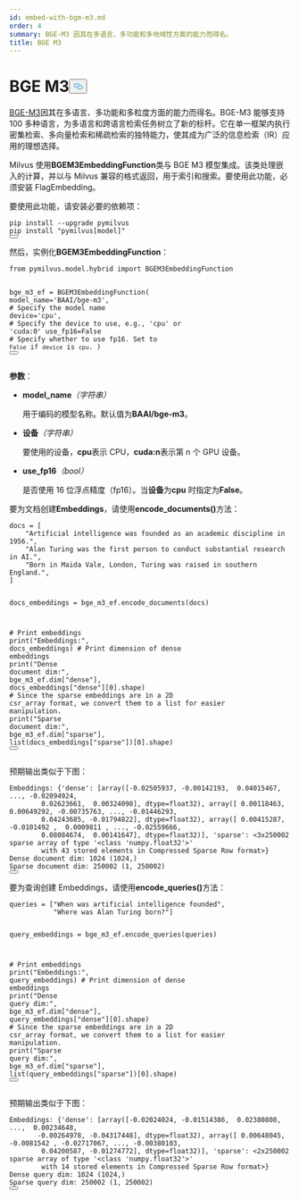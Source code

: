```yaml
---
id: embed-with-bgm-m3.md
order: 4
summary: BGE-M3 因其在多语言、多功能和多地域性方面的能力而得名。
title: BGE M3
---
```

<h1 id="BGE-M3" class="common-anchor-header">BGE M3<button data-href="#BGE-M3" class="anchor-icon" translate="no">
      <svg translate="no"
        aria-hidden="true"
        focusable="false"
        height="20"
        version="1.1"
        viewBox="0 0 16 16"
        width="16"
      >
        <path
          fill="#0092E4"
          fill-rule="evenodd"
          d="M4 9h1v1H4c-1.5 0-3-1.69-3-3.5S2.55 3 4 3h4c1.45 0 3 1.69 3 3.5 0 1.41-.91 2.72-2 3.25V8.59c.58-.45 1-1.27 1-2.09C10 5.22 8.98 4 8 4H4c-.98 0-2 1.22-2 2.5S3 9 4 9zm9-3h-1v1h1c1 0 2 1.22 2 2.5S13.98 12 13 12H9c-.98 0-2-1.22-2-2.5 0-.83.42-1.64 1-2.09V6.25c-1.09.53-2 1.84-2 3.25C6 11.31 7.55 13 9 13h4c1.45 0 3-1.69 3-3.5S14.5 6 13 6z"
        ></path>
      </svg>
    </button></h1><p><a href="https://arxiv.org/abs/2402.03216">BGE-M3</a>因其在多语言、多功能和多粒度方面的能力而得名。BGE-M3 能够支持 100 多种语言，为多语言和跨语言检索任务树立了新的标杆。它在单一框架内执行密集检索、多向量检索和稀疏检索的独特能力，使其成为广泛的信息检索（IR）应用的理想选择。</p>
<p>Milvus 使用<strong>BGEM3EmbeddingFunction</strong>类与 BGE M3 模型集成。该类处理嵌入的计算，并以与 Milvus 兼容的格式返回，用于索引和搜索。要使用此功能，必须安装 FlagEmbedding。</p>
<p>要使用此功能，请安装必要的依赖项：</p>
<pre><code translate="no" class="language-bash">pip install --upgrade pymilvus
pip install <span class="hljs-string">&quot;pymilvus[model]&quot;</span>
<button class="copy-code-btn"></button></code></pre>
<p>然后，实例化<strong>BGEM3EmbeddingFunction</strong>：</p>
<pre><code translate="no" class="language-python"><span class="hljs-keyword">from</span> pymilvus.model.hybrid <span class="hljs-keyword">import</span> BGEM3EmbeddingFunction

bge_m3_ef = BGEM3EmbeddingFunction(
    model_name=<span class="hljs-string">&#x27;BAAI/bge-m3&#x27;</span>, <span class="hljs-comment"># Specify the model name</span>
    device=<span class="hljs-string">&#x27;cpu&#x27;</span>, <span class="hljs-comment"># Specify the device to use, e.g., &#x27;cpu&#x27; or &#x27;cuda:0&#x27;</span>
    use_fp16=<span class="hljs-literal">False</span> <span class="hljs-comment"># Specify whether to use fp16. Set to `False` if `device` is `cpu`.</span>
)
<button class="copy-code-btn"></button></code></pre>
<p><strong>参数</strong>：</p>
<ul>
<li><p><strong>model_name</strong><em>（字符串）</em></p>
<p>用于编码的模型名称。默认值为<strong>BAAI/bge-m3</strong>。</p></li>
<li><p><strong>设备</strong><em>（字符串）</em></p>
<p>要使用的设备，<strong>cpu</strong>表示 CPU，<strong>cuda:n</strong>表示第 n 个 GPU 设备。</p></li>
<li><p><strong>use_fp16</strong><em>（bool）</em></p>
<p>是否使用 16 位浮点精度（fp16）。当<strong>设备</strong>为<strong>cpu</strong> 时指定为<strong>False</strong>。</p></li>
</ul>
<p>要为文档创建<strong>Embeddings</strong>，请使用<strong>encode_documents()</strong>方法：</p>
<pre><code translate="no" class="language-python">docs = [
    <span class="hljs-string">&quot;Artificial intelligence was founded as an academic discipline in 1956.&quot;</span>,
    <span class="hljs-string">&quot;Alan Turing was the first person to conduct substantial research in AI.&quot;</span>,
    <span class="hljs-string">&quot;Born in Maida Vale, London, Turing was raised in southern England.&quot;</span>,
]

docs_embeddings = bge_m3_ef.encode_documents(docs)

<span class="hljs-comment"># Print embeddings</span>
<span class="hljs-built_in">print</span>(<span class="hljs-string">&quot;Embeddings:&quot;</span>, docs_embeddings)
<span class="hljs-comment"># Print dimension of dense embeddings</span>
<span class="hljs-built_in">print</span>(<span class="hljs-string">&quot;Dense document dim:&quot;</span>, bge_m3_ef.dim[<span class="hljs-string">&quot;dense&quot;</span>], docs_embeddings[<span class="hljs-string">&quot;dense&quot;</span>][<span class="hljs-number">0</span>].shape)
<span class="hljs-comment"># Since the sparse embeddings are in a 2D csr_array format, we convert them to a list for easier manipulation.</span>
<span class="hljs-built_in">print</span>(<span class="hljs-string">&quot;Sparse document dim:&quot;</span>, bge_m3_ef.dim[<span class="hljs-string">&quot;sparse&quot;</span>], <span class="hljs-built_in">list</span>(docs_embeddings[<span class="hljs-string">&quot;sparse&quot;</span>])[<span class="hljs-number">0</span>].shape)
<button class="copy-code-btn"></button></code></pre>
<p>预期输出类似于下图：</p>
<pre><code translate="no" class="language-python">Embeddings: {<span class="hljs-string">&#x27;dense&#x27;</span>: [array([<span class="hljs-number">-0.02505937</span>, <span class="hljs-number">-0.00142193</span>,  <span class="hljs-number">0.04015467</span>, ..., <span class="hljs-number">-0.02094924</span>,
        <span class="hljs-number">0.02623661</span>,  <span class="hljs-number">0.00324098</span>], dtype=<span class="hljs-type">float32</span>), array([ <span class="hljs-number">0.00118463</span>,  <span class="hljs-number">0.00649292</span>, <span class="hljs-number">-0.00735763</span>, ..., <span class="hljs-number">-0.01446293</span>,
        <span class="hljs-number">0.04243685</span>, <span class="hljs-number">-0.01794822</span>], dtype=<span class="hljs-type">float32</span>), array([ <span class="hljs-number">0.00415287</span>, <span class="hljs-number">-0.0101492</span> ,  <span class="hljs-number">0.0009811</span> , ..., <span class="hljs-number">-0.02559666</span>,
        <span class="hljs-number">0.08084674</span>,  <span class="hljs-number">0.00141647</span>], dtype=<span class="hljs-type">float32</span>)], <span class="hljs-string">&#x27;sparse&#x27;</span>: &lt;<span class="hljs-number">3</span>x250002 sparse array of <span class="hljs-keyword">type</span> <span class="hljs-string">&#x27;&lt;class &#x27;</span>numpy.<span class="hljs-type">float32</span><span class="hljs-string">&#x27;&gt;&#x27;</span>
        with <span class="hljs-number">43</span> stored elements in Compressed Sparse Row format&gt;}
Dense document dim: <span class="hljs-number">1024</span> (<span class="hljs-number">1024</span>,)
Sparse document dim: <span class="hljs-number">250002</span> (<span class="hljs-number">1</span>, <span class="hljs-number">250002</span>)
<button class="copy-code-btn"></button></code></pre>
<p>要为查询创建 Embeddings，请使用<strong>encode_queries()</strong>方法：</p>
<pre><code translate="no" class="language-python">queries = [<span class="hljs-string">&quot;When was artificial intelligence founded&quot;</span>, 
           <span class="hljs-string">&quot;Where was Alan Turing born?&quot;</span>]

query_embeddings = bge_m3_ef.encode_queries(queries)

<span class="hljs-comment"># Print embeddings</span>
<span class="hljs-built_in">print</span>(<span class="hljs-string">&quot;Embeddings:&quot;</span>, query_embeddings)
<span class="hljs-comment"># Print dimension of dense embeddings</span>
<span class="hljs-built_in">print</span>(<span class="hljs-string">&quot;Dense query dim:&quot;</span>, bge_m3_ef.dim[<span class="hljs-string">&quot;dense&quot;</span>], query_embeddings[<span class="hljs-string">&quot;dense&quot;</span>][<span class="hljs-number">0</span>].shape)
<span class="hljs-comment"># Since the sparse embeddings are in a 2D csr_array format, we convert them to a list for easier manipulation.</span>
<span class="hljs-built_in">print</span>(<span class="hljs-string">&quot;Sparse query dim:&quot;</span>, bge_m3_ef.dim[<span class="hljs-string">&quot;sparse&quot;</span>], <span class="hljs-built_in">list</span>(query_embeddings[<span class="hljs-string">&quot;sparse&quot;</span>])[<span class="hljs-number">0</span>].shape)
<button class="copy-code-btn"></button></code></pre>
<p>预期输出类似于下图：</p>
<pre><code translate="no" class="language-python">Embeddings: {<span class="hljs-string">&#x27;dense&#x27;</span>: [array([<span class="hljs-number">-0.02024024</span>, <span class="hljs-number">-0.01514386</span>,  <span class="hljs-number">0.02380808</span>, ...,  <span class="hljs-number">0.00234648</span>,
       <span class="hljs-number">-0.00264978</span>, <span class="hljs-number">-0.04317448</span>], dtype=<span class="hljs-type">float32</span>), array([ <span class="hljs-number">0.00648045</span>, <span class="hljs-number">-0.0081542</span> , <span class="hljs-number">-0.02717067</span>, ..., <span class="hljs-number">-0.00380103</span>,
        <span class="hljs-number">0.04200587</span>, <span class="hljs-number">-0.01274772</span>], dtype=<span class="hljs-type">float32</span>)], <span class="hljs-string">&#x27;sparse&#x27;</span>: &lt;<span class="hljs-number">2</span>x250002 sparse array of <span class="hljs-keyword">type</span> <span class="hljs-string">&#x27;&lt;class &#x27;</span>numpy.<span class="hljs-type">float32</span><span class="hljs-string">&#x27;&gt;&#x27;</span>
        with <span class="hljs-number">14</span> stored elements in Compressed Sparse Row format&gt;}
Dense query dim: <span class="hljs-number">1024</span> (<span class="hljs-number">1024</span>,)
Sparse query dim: <span class="hljs-number">250002</span> (<span class="hljs-number">1</span>, <span class="hljs-number">250002</span>)
<button class="copy-code-btn"></button></code></pre>
